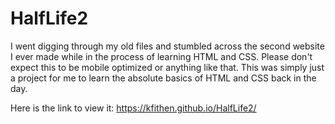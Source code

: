 # HalfLife2
I went digging through my old files and stumbled across the second website I ever made while in the process of learning HTML and CSS. Please don't expect this to be mobile optimized or anything like that. This was simply just a project for me to learn the absolute basics of HTML and CSS back in the day.

Here is the link to view it: https://kfithen.github.io/HalfLife2/
